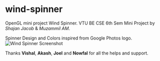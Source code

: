# wind-spinner
OpenGL mini project Wind Spinner.
VTU BE CSE 6th Sem Mini Project by *Shajan Jacob* & *Muzammil AM*.

Spinner Design and Colors inspired from Google Photos logo.
![Wind Spinner Screenshot](https://github.com/shajanjp/wind-spinner/raw/master/Screenshot.png "Wind Spinner")

Thanks **Vishal**, **Akash**, **Joel** and **Nowfal** for all the helps and support.
